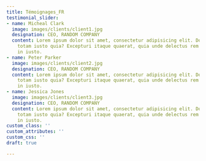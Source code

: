 ```yaml
---
title: Témoignages_FR
testimonial_slider:
- name: Micheal Clark
  image: images/clients/client1.jpg
  designation: CEO, RANDOM COMPANY
  content: Lorem ipsum dolor sit amet, consectetur adipisicing elit. Dolores ad, omnis
    totam iusto quia? Excepturi itaque quaerat, quia unde delectus rem error dignissimos
    in iusto.
- name: Peter Parker
  image: images/clients/client2.jpg
  designation: CEO, RANDOM COMPANY
  content: Lorem ipsum dolor sit amet, consectetur adipisicing elit. Dolores ad, omnis
    totam iusto quia? Excepturi itaque quaerat, quia unde delectus rem error dignissimos
    in iusto.
- name: Jessica Jones
  image: images/clients/client3.jpg
  designation: CEO, RANDOM COMPANY
  content: Lorem ipsum dolor sit amet, consectetur adipisicing elit. Dolores ad, omnis
    totam iusto quia? Excepturi itaque quaerat, quia unde delectus rem error dignissimos
    in iusto.
custom_class: ''
custom_attributes: ''
custom_css: ''
draft: true

---
```

